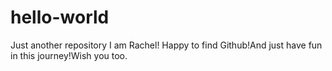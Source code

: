 # hello-world
Just another repository
I am Rachel!
Happy to find Github!And just have fun in this journey!Wish you too.
